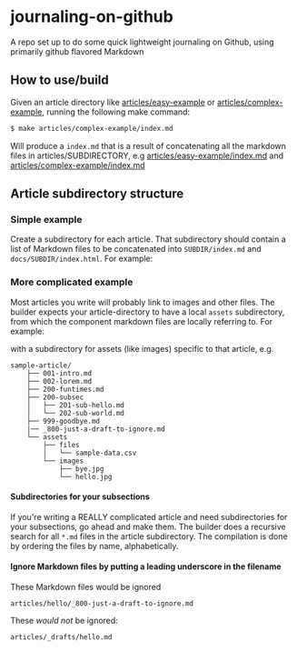 # journaling-on-github


A repo set up to do some quick lightweight journaling on Github, using primarily github flavored Markdown

## How to use/build

Given an article directory like [articles/easy-example](articles/easy-example) or [articles/complex-example](articles/complex-example), running the following make command:

```sh
$ make articles/complex-example/index.md
```

Will produce a `index.md` that is a result of concatenating all the markdown files in articles/SUBDIRECTORY, e.g [articles/easy-example/index.md](articles/easy-example/index.md) and [articles/complex-example/index.md](articles/complex-example/index.md)



## Article subdirectory structure

### Simple example

Create a subdirectory for each article. That subdirectory should contain a list of Markdown files to be concatenated into `SUBDIR/index.md` and `docs/SUBDIR/index.html`. For example:



### More complicated example

Most articles you write will probably link to images and other files. The builder expects your article-directory to have a local `assets` subdirectory, from which the component markdown files are locally referring to. For example:

with a subdirectory for assets (like images) specific to that article, e.g.

```
sample-article/
    ├── 001-intro.md
    ├── 002-lorem.md
    ├── 200-funtimes.md
    ├── 200-subsec
    │   ├── 201-sub-hello.md
    │   └── 202-sub-world.md
    ├── 999-goodbye.md
    |── _800-just-a-draft-to-ignore.md
    └── assets
        ├── files
        │   └── sample-data.csv
        └── images
            ├── bye.jpg
            └── hello.jpg
```

#### Subdirectories for your subsections

If you're writing a REALLY complicated article and need subdirectories for your subsections, go ahead and make them. The builder does a recursive search for all `*.md` files in the article subdirectory. The compilation is done by ordering the files by name, alphabetically.


#### Ignore Markdown files by putting a leading underscore in the filename

These Markdown files would be ignored

```
articles/hello/_800-just-a-draft-to-ignore.md
```

These *would not* be ignored:

```sh
articles/_drafts/hello.md
```






